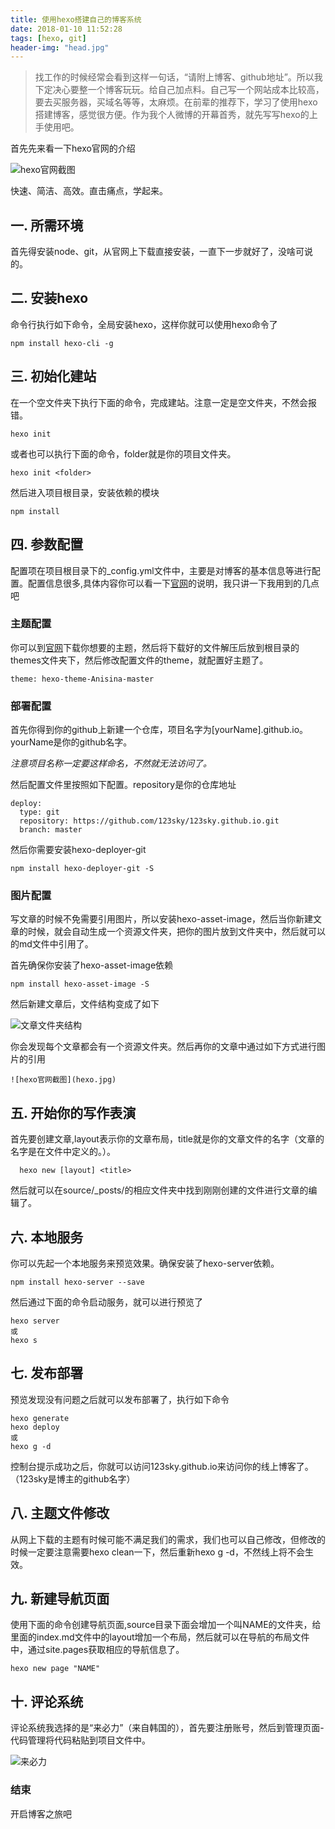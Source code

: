 ```yaml
---
title: 使用hexo搭建自己的博客系统
date: 2018-01-10 11:52:28
tags: [hexo, git]
header-img: "head.jpg"
---
```


>找工作的时候经常会看到这样一句话，“请附上博客、github地址”。所以我下定决心要整一个博客玩玩。给自己加点料。自己写一个网站成本比较高，要去买服务器，买域名等等，太麻烦。在前辈的推荐下，学习了使用hexo搭建博客，感觉很方便。作为我个人微博的开幕首秀，就先写写hexo的上手使用吧。

首先先来看一下hexo官网的介绍

![hexo官网截图](hexo.jpg)

快速、简洁、高效。直击痛点，学起来。

## 一. 所需环境

首先得安装node、git，从官网上下载直接安装，一直下一步就好了，没啥可说的。

## 二. 安装hexo

命令行执行如下命令，全局安装hexo，这样你就可以使用hexo命令了

```
npm install hexo-cli -g
```

## 三. 初始化建站

在一个空文件夹下执行下面的命令，完成建站。注意一定是空文件夹，不然会报错。

```
hexo init
```
    
或者也可以执行下面的命令，folder就是你的项目文件夹。

```
hexo init <folder>
```

然后进入项目根目录，安装依赖的模块

```
npm install
```

## 四. 参数配置

配置项在项目根目录下的_config.yml文件中，主要是对博客的基本信息等进行配置。配置信息很多,具体内容你可以看一下[官网](https://hexo.io/zh-cn/docs/configuration.html)的说明，我只讲一下我用到的几点吧

### 主题配置

  你可以到[官网](https://hexo.io/themes/)下载你想要的主题，然后将下载好的文件解压后放到根目录的themes文件夹下，然后修改配置文件的theme，就配置好主题了。

  ```
  theme: hexo-theme-Anisina-master
  ```

### 部署配置

  首先你得到你的github上新建一个仓库，项目名字为[yourName].github.io。yourName是你的github名字。

  *注意项目名称一定要这样命名，不然就无法访问了。*

  然后配置文件里按照如下配置。repository是你的仓库地址

  ```
  deploy:
    type: git
    repository: https://github.com/123sky/123sky.github.io.git
    branch: master
  ```

  然后你需要安装hexo-deployer-git

  ```
  npm install hexo-deployer-git -S
  ```

### 图片配置

  写文章的时候不免需要引用图片，所以安装hexo-asset-image，然后当你新建文章的时候，就会自动生成一个资源文件夹，把你的图片放到文件夹中，然后就可以的md文件中引用了。

  首先确保你安装了hexo-asset-image依赖

  ```
  npm install hexo-asset-image -S
  ```

  然后新建文章后，文件结构变成了如下

  ![文章文件夹结构](structure.png)

  你会发现每个文章都会有一个资源文件夹。然后再你的文章中通过如下方式进行图片的引用

  ```
  ![hexo官网截图](hexo.jpg)
  ```

## 五. 开始你的写作表演

首先要创建文章,layout表示你的文章布局，title就是你的文章文件的名字（文章的名字是在文件中定义的。）。

```
  hexo new [layout] <title>
```

然后就可以在source/_posts/的相应文件夹中找到刚刚创建的文件进行文章的编辑了。

## 六. 本地服务

你可以先起一个本地服务来预览效果。确保安装了hexo-server依赖。

```
npm install hexo-server --save
```

然后通过下面的命令启动服务，就可以进行预览了

```
hexo server
或
hexo s
```

## 七. 发布部署

预览发现没有问题之后就可以发布部署了，执行如下命令

```
hexo generate
hexo deploy
或
hexo g -d
```

控制台提示成功之后，你就可以访问123sky.github.io来访问你的线上博客了。（123sky是博主的github名字）

## 八. 主题文件修改

从网上下载的主题有时候可能不满足我们的需求，我们也可以自己修改，但修改的时候一定要注意需要hexo clean一下，然后重新hexo g -d，不然线上将不会生效。

## 九. 新建导航页面
使用下面的命令创建导航页面,source目录下面会增加一个叫NAME的文件夹，给里面的index.md文件中的layout增加一个布局，然后就可以在导航的布局文件中，通过site.pages获取相应的导航信息了。

```
hexo new page "NAME"
```

## 十. 评论系统

评论系统我选择的是“来必力”（来自韩国的），首先要注册账号，然后到管理页面-代码管理将代码粘贴到项目文件中。

![来必力](laibili.png)

### 结束

开启博客之旅吧